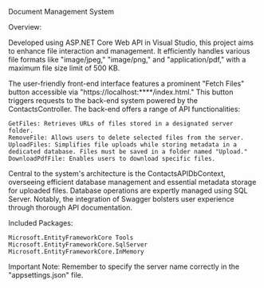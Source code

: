 Document Management System

Overview:

Developed using ASP.NET Core Web API in Visual Studio, this project aims to enhance file interaction and management. It efficiently handles various file formats like "image/jpeg," "image/png," and "application/pdf," with a maximum file size limit of 500 KB.

The user-friendly front-end interface features a prominent "Fetch Files" button accessible via "https://localhost:****/index.html." This button triggers requests to the back-end system powered by the ContactsController. The back-end offers a range of API functionalities:

    GetFiles: Retrieves URLs of files stored in a designated server folder.
    RemoveFile: Allows users to delete selected files from the server.
    UploadFiles: Simplifies file uploads while storing metadata in a dedicated database. Files must be saved in a folder named "Upload."
    DownloadPdfFile: Enables users to download specific files.

Central to the system's architecture is the ContactsAPIDbContext, overseeing efficient database management and essential metadata storage for uploaded files. Database operations are expertly managed using SQL Server. Notably, the integration of Swagger bolsters user experience through thorough API documentation.

Included Packages:

    Microsoft.EntityFrameworkCore Tools
    Microsoft.EntityFrameworkCore.SqlServer
    Microsoft.EntityFrameworkCore.InMemory

Important Note:
Remember to specify the server name correctly in the "appsettings.json" file.

